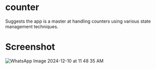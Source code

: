 # counter

Suggests the app is a master at handling counters using various state management techniques.

# Screenshot
![WhatsApp Image 2024-12-10 at 11 48 35 AM](https://github.com/user-attachments/assets/99b6a1cb-114e-44e5-867c-9acff6575de5)
